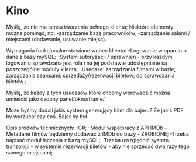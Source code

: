 # Kino
Myślę, że nie ma sensu tworzenia pełnego klienta;
Niektóre elementy można pominąć, np:
-zarządzanie bazą pracowników;
-zarządzanie salami / miejscami (dodawanie, usuwanie miejsc).

Wymagania funkcjonalne stawiane wobec klienta:
-Logowanie w oparciu o dane z bazy mySQL;
-System autoryzacji / uprawnień - przy każdym logowaniu sprawdzana jest rola i na jej podstawie udostępniane są poszczególne moduły klienta;
-Usecase:
zarządzania filmami w bazie;
zarządzania seansami;
sprzedaży/rezerwacji biletów;
do sprawdzania biletów ;

Myślę, że każdy z tych usecasów które chcemy wprowadzić można umieścić jako osobny panel/okno/frame/

Może byśmy dodali jakiś system generujący bilet dla bajeru? Że jakiś PDF by wyrzucał czy coś. Bajer by był. 

Opis środków technicznych:
-C#;
-Moduł współpracy z API IMDb - Metadane filmów będziemy dodawać z IMDb do bazy - ZROBIONE;
-Trzeba napisać moduł łączenia z bazą mySQL;
-Trzeba uwzględnić system transakcji - w systemie rezerwacji biletów - aby nie sprzedać dwa razy tego samego miejscami;





